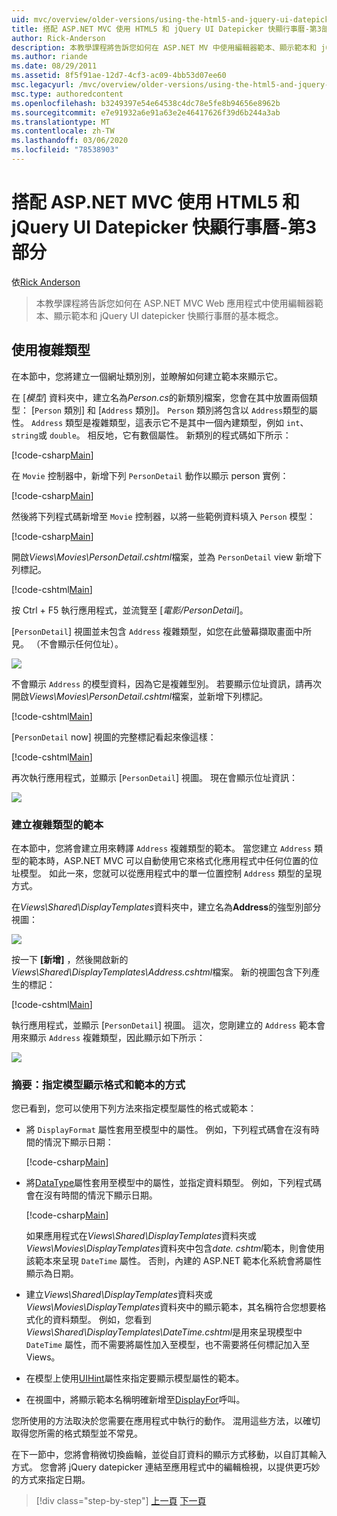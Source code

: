 ```yaml
---
uid: mvc/overview/older-versions/using-the-html5-and-jquery-ui-datepicker-popup-calendar-with-aspnet-mvc/using-the-html5-and-jquery-ui-datepicker-popup-calendar-with-aspnet-mvc-part-3
title: 搭配 ASP.NET MVC 使用 HTML5 和 jQuery UI Datepicker 快顯行事曆-第3部分 |Microsoft Docs
author: Rick-Anderson
description: 本教學課程將告訴您如何在 ASP.NET MV 中使用編輯器範本、顯示範本和 jQuery UI datepicker 快顯行事曆的基本概念。
ms.author: riande
ms.date: 08/29/2011
ms.assetid: 8f5f91ae-12d7-4cf3-ac09-4bb53d07ee60
msc.legacyurl: /mvc/overview/older-versions/using-the-html5-and-jquery-ui-datepicker-popup-calendar-with-aspnet-mvc/using-the-html5-and-jquery-ui-datepicker-popup-calendar-with-aspnet-mvc-part-3
msc.type: authoredcontent
ms.openlocfilehash: b3249397e54e64538c4dc78e5fe8b94656e8962b
ms.sourcegitcommit: e7e91932a6e91a63e2e46417626f39d6b244a3ab
ms.translationtype: MT
ms.contentlocale: zh-TW
ms.lasthandoff: 03/06/2020
ms.locfileid: "78538903"
---
```

# <a name="using-the-html5-and-jquery-ui-datepicker-popup-calendar-with-aspnet-mvc---part-3"></a>搭配 ASP.NET MVC 使用 HTML5 和 jQuery UI Datepicker 快顯行事曆-第3部分

依[Rick Anderson](https://twitter.com/RickAndMSFT)

> 本教學課程將告訴您如何在 ASP.NET MVC Web 應用程式中使用編輯器範本、顯示範本和 jQuery UI datepicker 快顯行事曆的基本概念。

## <a name="working-with-complex-types"></a>使用複雜類型

在本節中，您將建立一個網址類別別，並瞭解如何建立範本來顯示它。

在 [*模型*] 資料夾中，建立名為*Person.cs*的新類別檔案，您會在其中放置兩個類型： [`Person` 類別] 和 [`Address` 類別]。 `Person` 類別將包含以 `Address`類型的屬性。 `Address` 類型是複雜類型，這表示它不是其中一個內建類型，例如 `int`、`string`或 `double`。 相反地，它有數個屬性。 新類別的程式碼如下所示：

[!code-csharp[Main](using-the-html5-and-jquery-ui-datepicker-popup-calendar-with-aspnet-mvc-part-3/samples/sample1.cs)]

在 `Movie` 控制器中，新增下列 `PersonDetail` 動作以顯示 person 實例：

[!code-csharp[Main](using-the-html5-and-jquery-ui-datepicker-popup-calendar-with-aspnet-mvc-part-3/samples/sample2.cs)]

然後將下列程式碼新增至 `Movie` 控制器，以將一些範例資料填入 `Person` 模型：

[!code-csharp[Main](using-the-html5-and-jquery-ui-datepicker-popup-calendar-with-aspnet-mvc-part-3/samples/sample3.cs)]

開啟*Views\Movies\PersonDetail.cshtml*檔案，並為 `PersonDetail` view 新增下列標記。

[!code-cshtml[Main](using-the-html5-and-jquery-ui-datepicker-popup-calendar-with-aspnet-mvc-part-3/samples/sample4.cshtml)]

按 Ctrl + F5 執行應用程式，並流覽至 [*電影/PersonDetail*]。

[`PersonDetail`] 視圖並未包含 `Address` 複雜類型，如您在此螢幕擷取畫面中所見。 （不會顯示任何位址）。

![](using-the-html5-and-jquery-ui-datepicker-popup-calendar-with-aspnet-mvc-part-3/_static/image1.png)

不會顯示 `Address` 的模型資料，因為它是複雜型別。 若要顯示位址資訊，請再次開啟*Views\Movies\PersonDetail.cshtml*檔案，並新增下列標記。

[!code-cshtml[Main](using-the-html5-and-jquery-ui-datepicker-popup-calendar-with-aspnet-mvc-part-3/samples/sample5.cshtml)]

[`PersonDetail` now] 視圖的完整標記看起來像這樣：

[!code-cshtml[Main](using-the-html5-and-jquery-ui-datepicker-popup-calendar-with-aspnet-mvc-part-3/samples/sample6.cshtml)]

再次執行應用程式，並顯示 [`PersonDetail`] 視圖。 現在會顯示位址資訊：

![](using-the-html5-and-jquery-ui-datepicker-popup-calendar-with-aspnet-mvc-part-3/_static/image2.png)

### <a name="creating-a-template-for-a-complex-type"></a>建立複雜類型的範本

在本節中，您將會建立用來轉譯 `Address` 複雜類型的範本。 當您建立 `Address` 類型的範本時，ASP.NET MVC 可以自動使用它來格式化應用程式中任何位置的位址模型。 如此一來，您就可以從應用程式中的單一位置控制 `Address` 類型的呈現方式。

在*Views\Shared\DisplayTemplates*資料夾中，建立名為**Address**的強型別部分視圖：

![](using-the-html5-and-jquery-ui-datepicker-popup-calendar-with-aspnet-mvc-part-3/_static/image3.png)

按一下 **[新增]** ，然後開啟新的*Views\Shared\DisplayTemplates\Address.cshtml*檔案。 新的視圖包含下列產生的標記：

[!code-cshtml[Main](using-the-html5-and-jquery-ui-datepicker-popup-calendar-with-aspnet-mvc-part-3/samples/sample7.cshtml)]

執行應用程式，並顯示 [`PersonDetail`] 視圖。 這次，您剛建立的 `Address` 範本會用來顯示 `Address` 複雜類型，因此顯示如下所示：

![](using-the-html5-and-jquery-ui-datepicker-popup-calendar-with-aspnet-mvc-part-3/_static/image4.png)

### <a name="summary-ways-to-specify-the-model-display-format-and-template"></a>摘要：指定模型顯示格式和範本的方式

您已看到，您可以使用下列方法來指定模型屬性的格式或範本：

- 將 `DisplayFormat` 屬性套用至模型中的屬性。 例如，下列程式碼會在沒有時間的情況下顯示日期：

    [!code-csharp[Main](using-the-html5-and-jquery-ui-datepicker-popup-calendar-with-aspnet-mvc-part-3/samples/sample8.cs)]
- 將[DataType](https://msdn.microsoft.com/library/system.componentmodel.dataannotations.datatype.aspx)屬性套用至模型中的屬性，並指定資料類型。 例如，下列程式碼會在沒有時間的情況下顯示日期。

    [!code-csharp[Main](using-the-html5-and-jquery-ui-datepicker-popup-calendar-with-aspnet-mvc-part-3/samples/sample9.cs)]

    如果應用程式在*Views\Shared\DisplayTemplates*資料夾或*Views\Movies\DisplayTemplates*資料夾中包含*date. cshtml*範本，則會使用該範本來呈現 `DateTime` 屬性。 否則，內建的 ASP.NET 範本化系統會將屬性顯示為日期。
- 建立*Views\Shared\DisplayTemplates*資料夾或*Views\Movies\DisplayTemplates*資料夾中的顯示範本，其名稱符合您想要格式化的資料類型。 例如，您看到*Views\Shared\DisplayTemplates\DateTime.cshtml*是用來呈現模型中 `DateTime` 屬性，而不需要將屬性加入至模型，也不需要將任何標記加入至 Views。
- 在模型上使用[UIHint](https://msdn.microsoft.com/library/system.componentmodel.dataannotations.uihintattribute.uihint.aspx)屬性來指定要顯示模型屬性的範本。
- 在視圖中，將顯示範本名稱明確新增至[DisplayFor](https://msdn.microsoft.com/library/ee407420.aspx)呼叫。

您所使用的方法取決於您需要在應用程式中執行的動作。 混用這些方法，以確切取得您所需的格式類型並不常見。

在下一節中，您將會稍微切換齒輪，並從自訂資料的顯示方式移動，以自訂其輸入方式。 您會將 jQuery datepicker 連結至應用程式中的編輯檢視，以提供更巧妙的方式來指定日期。

> [!div class="step-by-step"]
> [上一頁](using-the-html5-and-jquery-ui-datepicker-popup-calendar-with-aspnet-mvc-part-2.md)
> [下一頁](using-the-html5-and-jquery-ui-datepicker-popup-calendar-with-aspnet-mvc-part-4.md)
